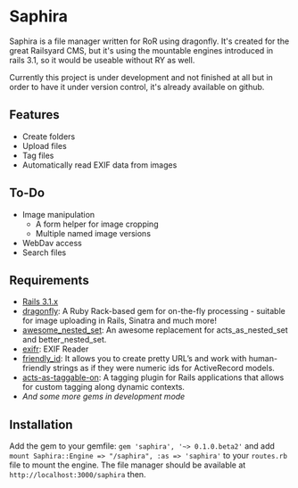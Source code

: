 Saphira
=======

Saphira is a file manager written for RoR using dragonfly. It's created for the great Railsyard CMS, but it's using the mountable engines introduced in rails 3.1, so it would be useable without RY as well.

Currently this project is under development and not finished at all but in order to have it under version control, it's already available on github.

Features
--------
* Create folders
* Upload files
* Tag files
* Automatically read EXIF data from images

To-Do
-----
* Image manipulation
  * A form helper for image cropping
  * Multiple named image versions
* WebDav access
* Search files

Requirements
------------
* [Rails 3.1.x](http://rubyonrails.org/)
* [dragonfly](https://github.com/markevans/dragonfly/): A Ruby Rack-based gem for on-the-fly processing - suitable for image uploading in Rails, Sinatra and much more! 
* [awesome\_nested\_set](https://github.com/collectiveidea/awesome_nested_set): An awesome replacement for acts\_as\_nested\_set and better\_nested\_set.
* [exifr](https://github.com/remvee/exifr/): EXIF Reader
* [friendly_id](https://github.com/norman/friendly_id): It allows you to create pretty URL’s and work with human-friendly strings as if they were numeric ids for ActiveRecord models.
* [acts-as-taggable-on](https://github.com/mbleigh/acts-as-taggable-on): A tagging plugin for Rails applications that allows for custom tagging along dynamic contexts.
* _And some more gems in development mode_

Installation
------------
Add the gem to your gemfile: `gem 'saphira', '~> 0.1.0.beta2'` and add `mount Saphira::Engine => "/saphira", :as => 'saphira'` to your `routes.rb` file to mount the engine. The file manager should be available at `http://localhost:3000/saphira` then.
